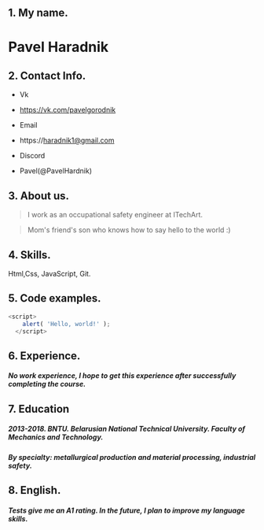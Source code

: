 ## 1. My name.

# Pavel Haradnik

## 2. Contact Info.
 
* Vk
 * https://vk.com/pavelgorodnik

* Email 
 * https://haradnik1@gmail.com

* Discord 
 * Pavel(@PavelHardnik)


## 3. About us.

> I work as an occupational safety engineer at ITechArt.

> Mom's friend's son who knows how to say hello to the world :)

## 4. Skills.

Html,Css, JavaScript, Git.

## 5. Code examples.

``` javascript
<script>
    alert( 'Hello, world!' );
  </script>
```
## 6. Experience.

##### No work experience, I hope to get this experience after successfully completing the course.

## 7. Education

##### 2013-2018. BNTU. Belarusian National Technical University. Faculty of Mechanics and Technology. 
##### By specialty: metallurgical production and material processing, industrial safety.

## 8. English.

##### Tests give me an A1 rating. In the future, I plan to improve my language skills.